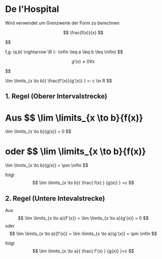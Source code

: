 # De l'Hospital
Wird verwendet um Grenzwerte der Form zu berechnen

$$ \frac{f(x)}{x} $$

$$

f,g: (a,b) \rightarrow \R
(- \infin \leq a \leq b \leq \infin)
$$

$$
g'(x) \neq 0 \forall x
$$

$$

\lim \limits_{x \to b}{
    \frac{f'(x)}{g'(x)}
}
=: c \in R
$$

## 1. Regel (Oberer Intervalstrecke)

Aus 
$$
\lim \limits_{x \to b}{f(x)}
=
\lim \limits_{x \to b}{g(x)} = 0
$$

oder
$$
\lim \limits_{x \to b}{f(x)}
=
\lim \limits_{x \to b}{g(x)} = \pm \infin
$$

folgt
$$
\lim \limits_{x \to b}{
    \frac{
        f(x)
    }
    {g(x)}
}
=c
$$

## 2. Regel (Untere Intevalstrecke)

Aus 
$$
    \lim \limits_{x \to a}{f'(x)}
    =
    \lim \limits_{x \to a}{g'(x)} = 0
$$
oder
$$
    \lim \limits_{x \to a}{f'(x)}
    =
    \lim \limits_{x \to a}{g'(x)} = \pm \infin
$$

folgt
$$
    \lim \limits_{x \to a}{
        \frac{
            f'(x)
        }
        {g(x)}
    }=c
$$
